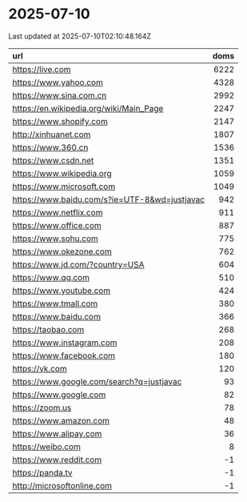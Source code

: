 # 2025-07-10

<!-- BEGIN -->
Last updated at 2025-07-10T02:10:48.164Z

url | doms
:- | -:
https://live.com | 6222
https://www.yahoo.com | 4328
https://www.sina.com.cn | 2992
https://en.wikipedia.org/wiki/Main_Page | 2247
https://www.shopify.com | 2147
http://xinhuanet.com | 1807
https://www.360.cn | 1536
https://www.csdn.net | 1351
https://www.wikipedia.org | 1059
https://www.microsoft.com | 1049
https://www.baidu.com/s?ie=UTF-8&wd=justjavac | 942
https://www.netflix.com | 911
https://www.office.com | 887
https://www.sohu.com | 775
https://www.okezone.com | 762
https://www.jd.com/?country=USA | 604
https://www.qq.com | 510
https://www.youtube.com | 424
https://www.tmall.com | 380
https://www.baidu.com | 366
https://taobao.com | 268
https://www.instagram.com | 208
https://www.facebook.com | 180
https://vk.com | 120
https://www.google.com/search?q=justjavac | 93
https://www.google.com | 82
https://zoom.us | 78
https://www.amazon.com | 48
https://www.alipay.com | 36
https://weibo.com | 8
https://www.reddit.com | -1
https://panda.tv | -1
http://microsoftonline.com | -1
<!-- END -->
